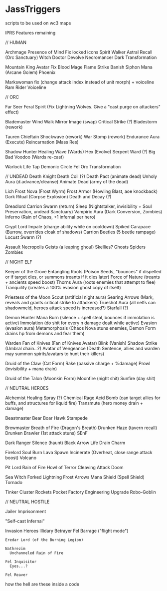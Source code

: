 # JassTriggers
scripts to be used on wc3 maps


IPRS Features remaining

// HUMAN

Archmage Presence of Mind
  Fix locked icons
  Spirit Walker Astral Recall (Orc Sanctuary)
  Witch Doctor Devolve
  Necromancer Dark Transformation
  
  
Mountain King Avatar Fix
Blood Mage
  Flame Strike
  Banish
  Siphon Mana (Arcane Golem)
  Phoenix

Markswoman fix (change attack index instead of unit morph) + voiceline
Ram Rider Voiceline


// ORC

Far Seer
  Feral Spirit (Fix Lightning Wolves. Give a "cast purge on attackers" effect)

Blademaster
  Wind Walk
  Mirror Image (swap)
  Critical Strike (?)
  Bladestorm (rework)
  
Tauren Chieftain
  Shockwave (rework)
  War Stomp (rework)
  Endurance Aura (Execute)
  Reincarnation (Mass Res)
  
Shadow Hunter
  Healing Wave (Wards)
  Hex (Evolve)
  Serpent Ward (?)
  Big Bad Voodoo (Wards re-cast)

Warlock
  Life Tap
  Demonic Circle
  Fel Orc Transformation
  
// UNDEAD
  Death Knight
    Death Coil (?)
    Death Pact (animate dead)
    Unholy Aura (d.advance/cleanse)
    Animate Dead (army of the dead)
    
  Lich
    Frost Nova (Frost Wyrm)
    Frost Armor (Howling Blast, aoe knockback)
    Dark Ritual (Corpse Explosion)
    Death and Decay (?)
    
  Dreadlord
    Carrion Swarm (return)
    Sleep (Nightstalker, invisibility + Soul Preservation, undead Sanctuary)
    Vampiric Aura (Dark Conversion, Zombies)
    Inferno (Rain of Chaos, +1 infernal per hero)
    
  Crypt Lord
    Impale (charge ability while on cooldown)
    Spiked Carapace (Burrow, overrides cloak of shadows)
    Carrion Beetles (5 beetle rampage)
    Locust Swarm (?)

Assault Necropolis
  Geists (a leaping ghoul)
  Skellies?
  Ghosts
  Spiders
  Zombies

// NIGHT ELF

  Keeper of the Grove
    Entangling Roots (Poison Seeds, "bounces" if dispelled or if target dies, or summons treants if it dies later)
    Force of Nature (treants + ancients speed boost)
    Thorns Aura (roots enemies that attempt to flee)
    Tranquility (creates a 100% evasion ghost copy of itself)

  Priestess of the Moon
    Scout (artificial night aura)
    Searing Arrows (Mark, reveals and grants critical strike to attackers)
    Trueshot Aura (all nelfs can shadowmeld, heroes attack speed is increased?)
    Starfall (?)
  
  Demon Hunter
    Mana Burn (silence + spell steal, bounces if immolation is active)
    Immolation (do shit for every n damage dealt while active)
    Evasion (evasion aura)
    Metamorphosis (Chaos Nova stuns enemies, Demon Form drains hp from demons and fear them)
  
  Warden
    Fan of Knives (Fan of Knives Avatar)
    Blink (Vanish)
    Shadow Strike (Umbral chain...?)
    Avatar of Vengeance (Death Sentence, allies and warden may summon spirits/avatars to hunt their killers)
    
  Druid of the Claw (Cat Form)
    Rake (passive charge + %damage)
    Prowl (invisibility + mana drain)
  
  Druid of the Talon (Moonkin Form)
    Moonfire (night shit)
    Sunfire (day shit)
    
// NEUTRAL HEROES
  
  Alchemist
    Healing Spray (?)
    Chemical Rage
    Acid Bomb (can target allies for buffs, and structures for liquid fire)
    Transmute (hero money drain + damage)
    
  Beastmaster
    Bear
    Boar
    Hawk
    Stampede
    
  Brewmaster
    Breath of Fire (Dragon's Breath)
    Drunken Haze (tavern recall)
    Drunken Brawler (1st attack stuns)
    SEnF 
    
  Dark Ranger
    Silence (haunt)
    Black Arrow
    Life Drain
    Charm
    
  Firelord
    Soul Burn
    Lava Spawn
    Incinerate (Overheat, close range attack boost)
    Volcano
    
  Pit Lord
    Rain of Fire
    Howl of Terror
    Cleaving Attack
    Doom
    
  Sea Witch
    Forked Lightning
    Frost Arrows
    Mana Shield (Spell Shield)
    Tornado
    
  Tinker
    Cluster Rockets
    Pocket Factory
    Engineering Upgrade
    Robo-Goblin

// NEUTRAL HOSTILE
  
  Jailer
    Imprisonment
  
  "Self-cast Infernal"
  
  Invasion Heroes
    Illidary Betrayer
      Fel Barrage ("flight mode")
   
    Eredar Lord (of the Burning Legion)
  
    Nathrezim
      Unchanneled Rain of Fire
  
    Fel Inquisitor
      Eyes...?
  
    Fel Reaver
  
  how the hell are these inside a code
  
